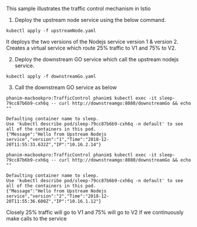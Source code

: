 This sample illustrates the traffic control mechanism in Istio

1. Deploy the upstream node service using the below command.
```
kubectl apply -f upstreamNode.yaml
```
It deploys the two versions of the Nodejs service version 1 & version 2. 
Creates a virtual service which route 25% traffic to V1 and 75% to V2.

2. Deploy the downstream GO service which call the upstream nodejs service.
```
kubectl apply -f downstreamGo.yaml
```

3. Call the downstream GO service as below
```
phanim-macbookpro:TrafficControl phanim$ kubectl exec -it sleep-79cc87b6b9-cxh6q -- curl http://downstreamgo:8080/downstreamGo && echo ""

Defaulting container name to sleep.
Use 'kubectl describe pod/sleep-79cc87b6b9-cxh6q -n default' to see all of the containers in this pod.
{"Message":"Hello from Upstream Nodejs service","version":"1","Time":"2018-12-20T11:55:33.632Z","IP":"10.16.2.14"}

phanim-macbookpro:TrafficControl phanim$ kubectl exec -it sleep-79cc87b6b9-cxh6q -- curl http://downstreamgo:8080/downstreamGo && echo ""

Defaulting container name to sleep.
Use 'kubectl describe pod/sleep-79cc87b6b9-cxh6q -n default' to see all of the containers in this pod.
{"Message":"Hello from Upstream Nodejs service","version":"2","Time":"2018-12-20T11:55:36.600Z","IP":"10.16.1.12"}
```
Closely 25% traffic will go to V1 and 75% will go to V2 if we continuously make calls to the service 

